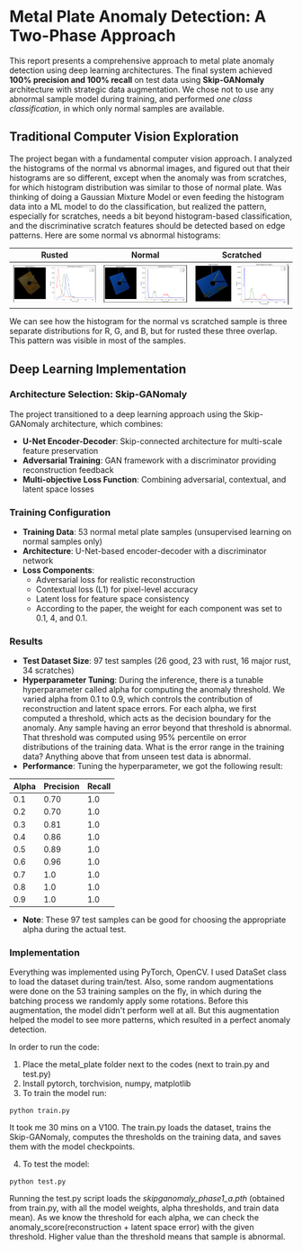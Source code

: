 # Metal Plate Anomaly Detection: A Two-Phase Approach

This report presents a comprehensive approach to metal plate anomaly detection using deep learning architectures. The final system achieved **100% precision and 100% recall** on test data using **Skip-GANomaly** architecture with strategic data augmentation. We chose not to use any abnormal sample model during training, and performed *one class classification*, in which only normal samples are available.


## Traditional Computer Vision Exploration

The project began with a fundamental computer vision approach. I analyzed the histograms of the normal vs abnormal images, and figured out that their histograms are so different, except when the anomaly was from scratches, for which histogram distribution was similar to those of normal plate. Was thinking of doing a Gaussian Mixture Model or even feeding the histogram data into a ML model to do the classification, but realized the pattern, especially for scratches, needs a bit beyond histogram-based classification, and the discriminative scratch features should be detected based on edge patterns. Here are some normal vs abnormal histograms:

| Rusted | Normal | Scratched |
|---------|---------|---------|
| ![Image 2](./rust.png) | ![Image 1](./normal.png) | ![Image 3](./scratch.png) |


We can see how the histogram for the normal vs scratched sample is three separate distributions for R, G, and B, but for rusted these three overlap. This pattern was visible in most of the samples.

## Deep Learning Implementation

### Architecture Selection: Skip-GANomaly
The project transitioned to a deep learning approach using the Skip-GANomaly architecture, which combines:

- **U-Net Encoder-Decoder**: Skip-connected architecture for multi-scale feature preservation
- **Adversarial Training**: GAN framework with a discriminator providing reconstruction feedback
- **Multi-objective Loss Function**: Combining adversarial, contextual, and latent space losses

### Training Configuration
- **Training Data**: 53 normal metal plate samples (unsupervised learning on normal samples only)
- **Architecture**: U-Net-based encoder-decoder with a discriminator network
- **Loss Components**:
  - Adversarial loss for realistic reconstruction
  - Contextual loss (L1) for pixel-level accuracy
  - Latent loss for feature space consistency
  - According to the paper, the weight for each component was set to 0.1, 4, and 0.1.

### Results
- **Test Dataset Size**: 97 test samples (26 good, 23 with rust, 16 major rust, 34 scratches)
- **Hyperparameter Tuning**: During the inference, there is a tunable hyperparameter called alpha for computing the anomaly threshold. We varied alpha from 0.1 to 0.9, which controls the contribution of reconstruction and latent space errors. For each alpha, we first computed a threshold, which acts as the decision boundary for the anomaly. Any sample having an error beyond that threshold is abnormal. That threshold was computed using 95% percentile on error distributions of the training data. What is the error range in the training data? Anything above that from unseen test data is abnormal.
- **Performance**: Tuning the hyperparameter, we got the following result:

| Alpha | Precision | Recall |
|-------|---------|---------|
| 0.1   | 0.70 | 1.0 |
| 0.2   | 0.70 | 1.0 |
| 0.3   | 0.81 | 1.0 |
| 0.4   | 0.86 | 1.0 |
| 0.5   | 0.89 | 1.0 |
| 0.6   | 0.96 | 1.0 |
| 0.7   | 1.0 | 1.0 |
| 0.8   | 1.0 | 1.0 |
| 0.9   | 1.0 | 1.0 |

- **Note**: These 97 test samples can be good for choosing the appropriate alpha during the actual test.


### Implementation
Everything was implemented using PyTorch, OpenCV. I used DataSet class to load the dataset during train/test. Also, some random augmentations were done on the 53 training samples on the fly, in which during the batching process we randomly apply some rotations. Before this augmentation, the model didn't perform well at all. But this augmentation helped the model to see more patterns, which resulted in a perfect anomaly detection.

In order to run the code:

1. Place the metal_plate folder next to the codes (next to train.py and test.py)
2. Install pytorch, torchvision, numpy, matplotlib
3. To train the model run:
```
python train.py
```
It took me 30 mins on a V100. The train.py loads the dataset, trains the Skip-GANomaly, computes the thresholds on the training data, and saves them with the model checkpoints.

4. To test the model:
```
python test.py
```
Running the test.py script loads the *skipganomaly_phase1_a.pth* (obtained from train.py, with all the model weights, alpha thresholds, and train data mean). As we know the threshold for each alpha, we can check the anomaly_score(reconstruction + latent space error) with the given threshold. Higher value than the threshold means that sample is abnormal.
